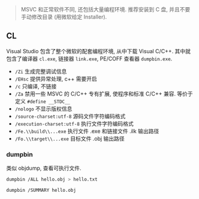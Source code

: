 > MSVC 和正常软件不同, 还包括大量编程环境. 推荐安装到 C 盘, 并且不要手动修改目录 (用微软给定 Installer).

## CL

Visual Studio 包含了整个微软的配套编程环境, 从中下载 Visual C/C++. 其中就包含了编译器 `cl.exe`, 链接器 `link.exe`, PE/COFF 查看器 `dumpbin.exe`.


- `/Zi`           生成完整调试信息
- `/EHsc`          提供异常处理, c++ 需要开启
- `/c` 只编译, 不链接
- `/Za` 禁用一些 MSVC 的 C/C++ 专有扩展, 使程序和标准 C/C++ 兼容. 等价于定义 `#define __STDC__`
- `/nologo`        不显示版权信息
- `/source-charset:utf-8`     源码文件字符编码格式
- `/execution-charset:utf-8`   执行文件字符编码格式
- `/Fe.\\build\\...exe`        执行文件 .exe 和链接文件 .ilk 输出路径
- `/Fo.\\target\\...exe`       目标文件 .obj 输出路径                

### dumpbin

类似 objdump, 查看可执行文件.

```sh
dumpbin /ALL hello.obj > hello.txt

dumpbin /SUMMARY hello.obj
```

